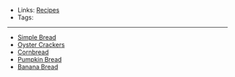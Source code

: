 - Links: [Recipes](Recipes.md)
- Tags: 

---

- [Simple Bread](Breads/Simple%20Bread.md)
- [Oyster Crackers](Breads/Oyster%20Crackers.md)
- [Cornbread](Breads/Cornbread.md)
- [Pumpkin Bread](Desserts%20and%20Baking/Pumpkin%20Bread.md)
- [Banana Bread](Desserts%20and%20Baking/Banana%20Bread.md)
